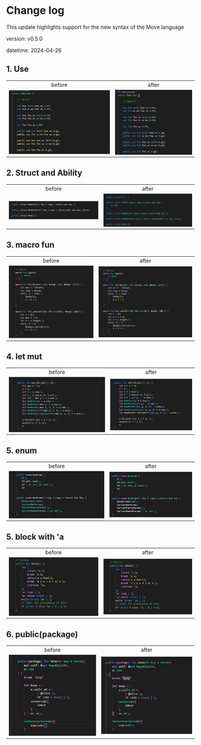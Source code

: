 # Change log
This update highlights support for the new syntax of the Move language

version: v0.5.0

datetime: 2024-04-26

## 1. Use
|  |  |  
| :--: | :--: |  
| before | after |  
| <img src="./changelog/img/use_before.png" alt="before" style="width: 100%; height: auto;"> | <img src="./changelog/img/use_after.png" alt="after" style="width: 150%; height: auto;"> |

## 2. Struct and Ability
|  |  |  
| :--: | :--: |  
| before | after |  
| <img src="./changelog/img/struct_before.png" alt="before" style="width: 100%; height: auto;"> | <img src="./changelog/img/struct_after.png" alt="after" style="width: 150%; height: auto;"> |

## 3. macro fun
|  |  |  
| :--: | :--: |  
| before | after |  
| <img src="./changelog/img/macro_before.png" alt="before" style="width: 100%; height: auto;"> | <img src="./changelog/img/macro_after.png" alt="after" style="width: 150%; height: auto;"> |

## 4. let mut 
|  |  |  
| :--: | :--: |  
| before | after |  
| <img src="./changelog/img/let_mut_before.png" alt="before" style="width: 100%; height: auto;"> | <img src="./changelog/img/let_mut_after.png" alt="after" style="width: 150%; height: auto;"> |

## 5. enum
|  |  |  
| :--: | :--: |  
| before | after |  
| <img src="./changelog/img/enum_before.png" alt="before" style="width: 100%; height: auto;"> | <img src="./changelog/img/enum_after.png" alt="after" style="width: 150%; height: auto;"> |

## 5. block with 'a
|  |  |  
| :--: | :--: |  
| before | after |  
| <img src="./changelog/img/block_with_value_before.png" alt="before" style="width: 100%; height: auto;"> | <img src="./changelog/img/block_with_value_after.png" alt="after" style="width: 150%; height: auto;"> |

## 6. public(package)
|  |  |  
| :--: | :--: |  
| before | after |  
| <img src="./changelog/img/public_package_before.png" alt="before" style="width: 100%; height: auto;"> | <img src="./changelog/img/public_package_after.png" alt="after" style="width: 150%; height: auto;"> |